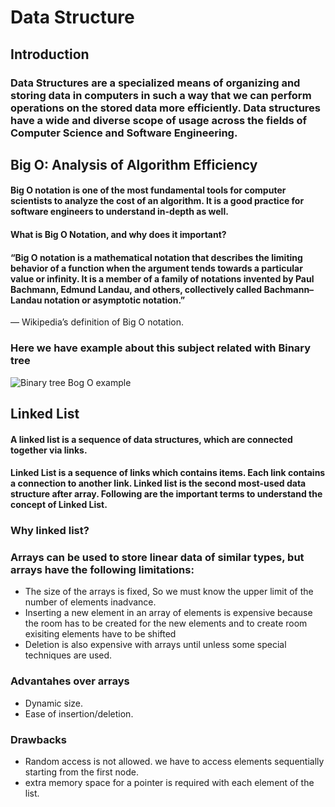 # Data Structure
## Introduction
### Data Structures are a specialized means of organizing and storing data in computers in such a way that we can perform operations on the stored data more efficiently. Data structures have a wide and diverse scope of usage across the fields of Computer Science and Software Engineering.
## Big O: Analysis of Algorithm Efficiency
#### Big O notation is one of the most fundamental tools for computer scientists to analyze the cost of an algorithm. It is a good practice for software engineers to understand in-depth as well.
#### What is Big O Notation, and why does it important?
#### “Big O notation is a mathematical notation that describes the limiting behavior of a function when the argument tends towards a particular value or infinity. It is a member of a family of notations invented by Paul Bachmann, Edmund Landau, and others, collectively called Bachmann–Landau notation or asymptotic notation.”
— Wikipedia’s definition of Big O notation.
### Here we have example about this subject related with Binary tree

![Binary tree Bog O example](https://user-images.githubusercontent.com/97638932/156454101-999bde77-1570-495a-a28b-5342f1717ed5.png)



## Linked List

#### A linked list is a sequence of data structures, which are connected together via links.

#### Linked List is a sequence of links which contains items. Each link contains a connection to another link. Linked list is the second most-used data structure after array. Following are the important terms to understand the concept of Linked List.
### Why linked list?
### Arrays can be used to store linear data of similar types, but arrays have the following limitations:
- The size of the arrays is fixed, So we must know the upper limit of the number of elements inadvance.
- Inserting a new element in an array of elements is expensive because the room has to be created for the new elements and to create room exisiting elements have to be shifted
- Deletion is also expensive with arrays until unless some special techniques are used.

### Advantahes over arrays
- Dynamic size.
- Ease of insertion/deletion.
### Drawbacks 
- Random access is not allowed. we have to access elements sequentially starting from the first node.
- extra memory space for a pointer is required with each element of the list.
